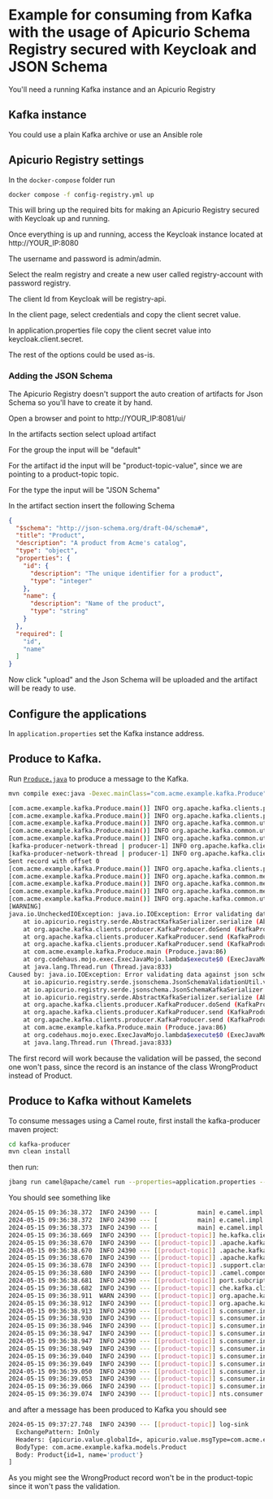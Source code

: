 # Example for consuming from Kafka with the usage of Apicurio Schema Registry secured with Keycloak and JSON Schema

You'll need a running Kafka instance and an Apicurio Registry

## Kafka instance

You could use a plain Kafka archive or use an Ansible role

## Apicurio Registry settings

In the `docker-compose` folder run

```bash
docker compose -f config-registry.yml up
```

This will bring up the required bits for making an Apicurio Registry secured with Keycloak up and running.

Once everything is up and running, access the Keycloak instance located at http://YOUR_IP:8080

The username and password is admin/admin.

Select the realm registry and create a new user called registry-account with password registry.

The client Id from Keycloak will be registry-api.

In the client page, select credentials and copy the client secret value.

In application.properties file copy the client secret value into keycloak.client.secret.

The rest of the options could be used as-is.

### Adding the JSON Schema

The Apicurio Registry doesn't support the auto creation of artifacts for Json Schema so you'll have to create it by hand.

Open a browser and point to http://YOUR_IP:8081/ui/

In the artifacts section select upload artifact

For the group the input will be "default"

For the artifact id the input will be "product-topic-value", since we are pointing to a product-topic topic.

For the type the input will be "JSON Schema"

In the artifact section insert the following Schema

```json
{
  "$schema": "http://json-schema.org/draft-04/schema#",
  "title": "Product",
  "description": "A product from Acme's catalog",
  "type": "object",
  "properties": {
    "id": {
      "description": "The unique identifier for a product",
      "type": "integer"
    },
    "name": {
      "description": "Name of the product",
      "type": "string"
    }
  },
  "required": [
    "id",
    "name"
  ]
}
```

Now click "upload" and the Json Schema will be uploaded and the artifact will be ready to use.

## Configure the applications

In `application.properties` set the Kafka instance address.

## Produce to Kafka.

Run [`Produce.java`](./kafka-producer/src/main/java/com/acme/example/kafka/Produce.java) to produce a message to the Kafka.

```bash
mvn compile exec:java -Dexec.mainClass="com.acme.example.kafka.Produce"
```

```bash
[com.acme.example.kafka.Produce.main()] INFO org.apache.kafka.clients.producer.KafkaProducer - [Producer clientId=producer-1] Instantiated an idempotent producer.
[com.acme.example.kafka.Produce.main()] INFO org.apache.kafka.clients.producer.ProducerConfig - These configurations '[apicurio.registry.auto-register, keycloak.client.secret, keycloak.realm, keycloak.client.id, apicurio.auth.client.id, keycloak.apicurio.username, apicurio.auth.client.secret, apicurio.auth.service.url, schema.registry.url, apicurio.registry.url, apicurio.auth.realm, keycloak.apicurio.password, topic, apicurio.auth.username, keycloak.service.url, apicurio.auth.password]' were supplied but are not used yet.
[com.acme.example.kafka.Produce.main()] INFO org.apache.kafka.common.utils.AppInfoParser - Kafka version: 3.5.1
[com.acme.example.kafka.Produce.main()] INFO org.apache.kafka.common.utils.AppInfoParser - Kafka commitId: 2c6fb6c54472e90a
[com.acme.example.kafka.Produce.main()] INFO org.apache.kafka.common.utils.AppInfoParser - Kafka startTimeMs: 1715758646947
[kafka-producer-network-thread | producer-1] INFO org.apache.kafka.clients.Metadata - [Producer clientId=producer-1] Cluster ID: cQJRW1YgSxubt8WdH4p2Tw
[kafka-producer-network-thread | producer-1] INFO org.apache.kafka.clients.producer.internals.TransactionManager - [Producer clientId=producer-1] ProducerId set to 21 with epoch 0
Sent record with offset 0
[com.acme.example.kafka.Produce.main()] INFO org.apache.kafka.clients.producer.KafkaProducer - [Producer clientId=producer-1] Closing the Kafka producer with timeoutMillis = 9223372036854775807 ms.
[com.acme.example.kafka.Produce.main()] INFO org.apache.kafka.common.metrics.Metrics - Metrics scheduler closed
[com.acme.example.kafka.Produce.main()] INFO org.apache.kafka.common.metrics.Metrics - Closing reporter org.apache.kafka.common.metrics.JmxReporter
[com.acme.example.kafka.Produce.main()] INFO org.apache.kafka.common.metrics.Metrics - Metrics reporters closed
[com.acme.example.kafka.Produce.main()] INFO org.apache.kafka.common.utils.AppInfoParser - App info kafka.producer for producer-1 unregistered
[WARNING] 
java.io.UncheckedIOException: java.io.IOException: Error validating data against json schema with message: $: requested property 'id' not found $: requested property 'name' not found
    at io.apicurio.registry.serde.AbstractKafkaSerializer.serialize (AbstractKafkaSerializer.java:96)
    at org.apache.kafka.clients.producer.KafkaProducer.doSend (KafkaProducer.java:1015)
    at org.apache.kafka.clients.producer.KafkaProducer.send (KafkaProducer.java:962)
    at org.apache.kafka.clients.producer.KafkaProducer.send (KafkaProducer.java:847)
    at com.acme.example.kafka.Produce.main (Produce.java:86)
    at org.codehaus.mojo.exec.ExecJavaMojo.lambda$execute$0 (ExecJavaMojo.java:283)
    at java.lang.Thread.run (Thread.java:833)
Caused by: java.io.IOException: Error validating data against json schema with message: $: requested property 'id' not found $: requested property 'name' not found
    at io.apicurio.registry.serde.jsonschema.JsonSchemaValidationUtil.validateDataWithSchema (JsonSchemaValidationUtil.java:45)
    at io.apicurio.registry.serde.jsonschema.JsonSchemaKafkaSerializer.serializeData (JsonSchemaKafkaSerializer.java:138)
    at io.apicurio.registry.serde.AbstractKafkaSerializer.serialize (AbstractKafkaSerializer.java:88)
    at org.apache.kafka.clients.producer.KafkaProducer.doSend (KafkaProducer.java:1015)
    at org.apache.kafka.clients.producer.KafkaProducer.send (KafkaProducer.java:962)
    at org.apache.kafka.clients.producer.KafkaProducer.send (KafkaProducer.java:847)
    at com.acme.example.kafka.Produce.main (Produce.java:86)
    at org.codehaus.mojo.exec.ExecJavaMojo.lambda$execute$0 (ExecJavaMojo.java:283)
    at java.lang.Thread.run (Thread.java:833)
```

The first record will work because the validation will be passed, the second one won't pass, since the record is an instance of the class WrongProduct instead of Product.


## Produce to Kafka without Kamelets

To consume messages using a Camel route, first install the kafka-producer maven project:
```bash
cd kafka-producer
mvn clean install
```

then run:
```bash
jbang run camel@apache/camel run --properties=application.properties --local-kamelet-dir=. kafka-apicurio-kamelet.camel.yaml
```

You should see something like

```bash
2024-05-15 09:36:38.372  INFO 24390 --- [           main] e.camel.impl.engine.AbstractCamelContext : Routes startup (total:1 started:1 kamelets:2)
2024-05-15 09:36:38.372  INFO 24390 --- [           main] e.camel.impl.engine.AbstractCamelContext :     Started kafka-to-apicurio-log (kamelet://kafka-not-secured-apicurio-registry-json-source)
2024-05-15 09:36:38.373  INFO 24390 --- [           main] e.camel.impl.engine.AbstractCamelContext : Apache Camel 4.6.0 (kafka-apicurio-kamelet) started in 217ms (build:0ms init:0ms start:217ms)
2024-05-15 09:36:38.669  INFO 24390 --- [[product-topic]] he.kafka.clients.consumer.ConsumerConfig : These configurations '[retry.backoff.max.ms, apicurio.auth.service.url, apicurio.auth.realm, apicurio.auth.password, apicurio.auth.client.id, apicurio.auth.client.secret, apicurio.registry.url, apicurio.auth.username]' were supplied but are not used yet.
2024-05-15 09:36:38.670  INFO 24390 --- [[product-topic]] .apache.kafka.common.utils.AppInfoParser : Kafka version: 3.5.1
2024-05-15 09:36:38.670  INFO 24390 --- [[product-topic]] .apache.kafka.common.utils.AppInfoParser : Kafka commitId: 2c6fb6c54472e90a
2024-05-15 09:36:38.670  INFO 24390 --- [[product-topic]] .apache.kafka.common.utils.AppInfoParser : Kafka startTimeMs: 1715758598669
2024-05-15 09:36:38.678  INFO 24390 --- [[product-topic]] .support.classic.AssignmentAdapterHelper : Using NO-OP resume strategy
2024-05-15 09:36:38.680  INFO 24390 --- [[product-topic]] .camel.component.kafka.KafkaFetchRecords : Searching for a custom subscribe adapter on the registry
2024-05-15 09:36:38.681  INFO 24390 --- [[product-topic]] port.subcription.DefaultSubscribeAdapter : Subscribing to topic(s) product-topic
2024-05-15 09:36:38.682  INFO 24390 --- [[product-topic]] che.kafka.clients.consumer.KafkaConsumer : [Consumer clientId=consumer-016aa1d1-831c-47a9-9e26-39191e5a1d4d-1, groupId=016aa1d1-831c-47a9-9e26-39191e5a1d4d] Subscribed to topic(s): product-topic
2024-05-15 09:36:38.911  WARN 24390 --- [[product-topic]] org.apache.kafka.clients.NetworkClient   : [Consumer clientId=consumer-016aa1d1-831c-47a9-9e26-39191e5a1d4d-1, groupId=016aa1d1-831c-47a9-9e26-39191e5a1d4d] Error while fetching metadata with correlation id 2 : {product-topic=LEADER_NOT_AVAILABLE}
2024-05-15 09:36:38.912  INFO 24390 --- [[product-topic]] org.apache.kafka.clients.Metadata        : [Consumer clientId=consumer-016aa1d1-831c-47a9-9e26-39191e5a1d4d-1, groupId=016aa1d1-831c-47a9-9e26-39191e5a1d4d] Cluster ID: cQJRW1YgSxubt8WdH4p2Tw
2024-05-15 09:36:38.913  INFO 24390 --- [[product-topic]] s.consumer.internals.ConsumerCoordinator : [Consumer clientId=consumer-016aa1d1-831c-47a9-9e26-39191e5a1d4d-1, groupId=016aa1d1-831c-47a9-9e26-39191e5a1d4d] Discovered group coordinator ghost.homenet.telecomitalia.it:9092 (id: 2147483647 rack: null)
2024-05-15 09:36:38.930  INFO 24390 --- [[product-topic]] s.consumer.internals.ConsumerCoordinator : [Consumer clientId=consumer-016aa1d1-831c-47a9-9e26-39191e5a1d4d-1, groupId=016aa1d1-831c-47a9-9e26-39191e5a1d4d] (Re-)joining group
2024-05-15 09:36:38.946  INFO 24390 --- [[product-topic]] s.consumer.internals.ConsumerCoordinator : [Consumer clientId=consumer-016aa1d1-831c-47a9-9e26-39191e5a1d4d-1, groupId=016aa1d1-831c-47a9-9e26-39191e5a1d4d] Request joining group due to: need to re-join with the given member-id: consumer-016aa1d1-831c-47a9-9e26-39191e5a1d4d-1-b2c32bb9-ed6b-4929-988b-dcc93abf723a
2024-05-15 09:36:38.947  INFO 24390 --- [[product-topic]] s.consumer.internals.ConsumerCoordinator : [Consumer clientId=consumer-016aa1d1-831c-47a9-9e26-39191e5a1d4d-1, groupId=016aa1d1-831c-47a9-9e26-39191e5a1d4d] Request joining group due to: rebalance failed due to 'The group member needs to have a valid member id before actually entering a consumer group.' (MemberIdRequiredException)
2024-05-15 09:36:38.947  INFO 24390 --- [[product-topic]] s.consumer.internals.ConsumerCoordinator : [Consumer clientId=consumer-016aa1d1-831c-47a9-9e26-39191e5a1d4d-1, groupId=016aa1d1-831c-47a9-9e26-39191e5a1d4d] (Re-)joining group
2024-05-15 09:36:38.949  INFO 24390 --- [[product-topic]] s.consumer.internals.ConsumerCoordinator : [Consumer clientId=consumer-016aa1d1-831c-47a9-9e26-39191e5a1d4d-1, groupId=016aa1d1-831c-47a9-9e26-39191e5a1d4d] Successfully joined group with generation Generation{generationId=1, memberId='consumer-016aa1d1-831c-47a9-9e26-39191e5a1d4d-1-b2c32bb9-ed6b-4929-988b-dcc93abf723a', protocol='range'}
2024-05-15 09:36:39.040  INFO 24390 --- [[product-topic]] s.consumer.internals.ConsumerCoordinator : [Consumer clientId=consumer-016aa1d1-831c-47a9-9e26-39191e5a1d4d-1, groupId=016aa1d1-831c-47a9-9e26-39191e5a1d4d] Finished assignment for group at generation 1: {consumer-016aa1d1-831c-47a9-9e26-39191e5a1d4d-1-b2c32bb9-ed6b-4929-988b-dcc93abf723a=Assignment(partitions=[product-topic-0])}
2024-05-15 09:36:39.049  INFO 24390 --- [[product-topic]] s.consumer.internals.ConsumerCoordinator : [Consumer clientId=consumer-016aa1d1-831c-47a9-9e26-39191e5a1d4d-1, groupId=016aa1d1-831c-47a9-9e26-39191e5a1d4d] Successfully synced group in generation Generation{generationId=1, memberId='consumer-016aa1d1-831c-47a9-9e26-39191e5a1d4d-1-b2c32bb9-ed6b-4929-988b-dcc93abf723a', protocol='range'}
2024-05-15 09:36:39.050  INFO 24390 --- [[product-topic]] s.consumer.internals.ConsumerCoordinator : [Consumer clientId=consumer-016aa1d1-831c-47a9-9e26-39191e5a1d4d-1, groupId=016aa1d1-831c-47a9-9e26-39191e5a1d4d] Notifying assignor about the new Assignment(partitions=[product-topic-0])
2024-05-15 09:36:39.053  INFO 24390 --- [[product-topic]] s.consumer.internals.ConsumerCoordinator : [Consumer clientId=consumer-016aa1d1-831c-47a9-9e26-39191e5a1d4d-1, groupId=016aa1d1-831c-47a9-9e26-39191e5a1d4d] Adding newly assigned partitions: product-topic-0
2024-05-15 09:36:39.066  INFO 24390 --- [[product-topic]] s.consumer.internals.ConsumerCoordinator : [Consumer clientId=consumer-016aa1d1-831c-47a9-9e26-39191e5a1d4d-1, groupId=016aa1d1-831c-47a9-9e26-39191e5a1d4d] Found no committed offset for partition product-topic-0
2024-05-15 09:36:39.074  INFO 24390 --- [[product-topic]] nts.consumer.internals.SubscriptionState : [Consumer clientId=consumer-016aa1d1-831c-47a9-9e26-39191e5a1d4d-1, groupId=016aa1d1-831c-47a9-9e26-39191e5a1d4d] Resetting offset for partition product-topic-0 to position FetchPosition{offset=0, offsetEpoch=Optional.empty, currentLeader=LeaderAndEpoch{leader=Optional[ghost.homenet.telecomitalia.it:9092 (id: 0 rack: null)], epoch=0}}.

```

and after a message has been produced to Kafka you should see

```bash
2024-05-15 09:37:27.748  INFO 24390 --- [[product-topic]] log-sink                                 : Exchange[
  ExchangePattern: InOnly
  Headers: {apicurio.value.globalId=, apicurio.value.msgType=com.acme.example.kafka.models.Product, CamelMessageTimestamp=1715758647152, kafka.HEADERS=RecordHeaders(headers = [RecordHeader(key = apicurio.value.globalId, value = [0, 0, 0, 0, 0, 0, 0, 4]), RecordHeader(key = apicurio.value.msgType, value = [99, 111, 109, 46, 97, 99, 109, 101, 46, 101, 120, 97, 109, 112, 108, 101, 46, 107, 97, 102, 107, 97, 46, 109, 111, 100, 101, 108, 115, 46, 80, 114, 111, 100, 117, 99, 116])], isReadOnly = false), kafka.KEY=test, kafka.OFFSET=0, kafka.PARTITION=0, kafka.TIMESTAMP=1715758647152, kafka.TOPIC=product-topic}
  BodyType: com.acme.example.kafka.models.Product
  Body: Product{id=1, name='product'}
]
```

As you might see the WrongProduct record won't be in the product-topic since it won't pass the validation.

